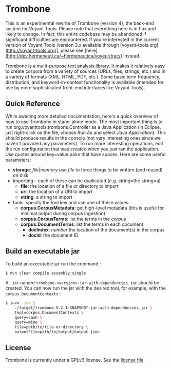 Trombone
========

This is an experimental rewrite of Trombone (version 4), the back-end system
for Voyant Tools. Please note that everything here is in flux and likely to
change. In fact, this entire codebase may be abandoned if significant
difficulties are encountered. If you're interested in the current version of
Voyant Tools (version 3.x available through
[voyant-tools.org](http://voyant-tools.org/], please see 
[here] (http://dev.hermeneuti.ca/~hermeneutica/voyeur/trac/)
instead.

Trombone is a multi-purpose text analysis library. It makes it relatively easy
to create corpora from a variety of sources (URLs, files, strings, etc.) and in
a variety of formats (XML, HTML, PDF, etc.). Some basic term frequency,
distribution, and keyword-in-context functionality is available (intended for
use by more sophisticated front-end interfaces like Voyant Tools).

## Quick Reference ##

While awaiting more detailed documentation, here's a quick overview of how to use Trombone in stand-alone mode. The most important thing is to run org.voyanttools.trombone.Controller as a Java Application (in Eclipse, just right-click on the file, choose *Run As* and select *Java Application*). This should produce results in the console (not very interesting ones since we haven't provided any parameters). To run more interesting operations, edit the run configuration that was created when you just ran the application. Use quotes around key=value pairs that have spaces. Here are some useful parameters:

* **storage**: *file|memory* use *file* to force things to be written (and reused) on disk
* importing – each of these can be duplicated (e.g. string=the string=a)
	* **file**: the location of a file or directory to import 
	* **uri**: the location of a URI to import
	* **string**: a string to import
* tools: specify the tool key and use one of these values:
	* **corpus.CorpusMetadata**: get high-level metadata (this is useful for minimal output during corpus ingestion)
	* **corpus.CorpusTerms**: list the terms in the corpus
	* **corpus.DocumentTerms**: list the terms in each document
		* **docIndex**: *number* the location of the document(s) in the corpus
		* **docId**: the document ID

## Build an executable jar ##

To build an executable jar run the command :
```bash
$ mvn clean compile assembly:single
```
A `.jar` named `trombone-<version>-jar-with-dependencies.jar` should be created.
You can now run the jar with the desired tool, for example, with the `corpus.DocumentContexts` :
```bash
$ java -jar \
    ./target/trombone-5.2.1-SNAPSHOT-jar-with-dependencies.jar \
    tool=corpus.DocumentContexts \
    query=cash \
    query=mine \
    file=path/to/file-or-directory \
    outputFile=path/to/output/output.json
```

License
-------

Trombone is currently under a GPLv3 license. See the [license file](.license.txt).